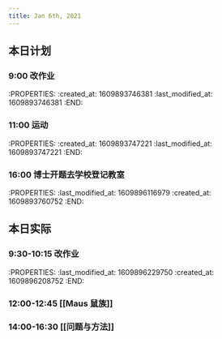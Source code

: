 ```yaml
---
title: Jan 6th, 2021
---
```


## 本日计划
### 9:00 改作业
:PROPERTIES:
:created_at: 1609893746381
:last_modified_at: 1609893746381
:END:
### 11:00 运动
:PROPERTIES:
:created_at: 1609893747221
:last_modified_at: 1609893747221
:END:
### 16:00 博士开题去学校登记教室
:PROPERTIES:
:last_modified_at: 1609896116979
:created_at: 1609893760752
:END:
## 本日实际
### 9:30-10:15 改作业
:PROPERTIES:
:last_modified_at: 1609896229750
:created_at: 1609896208752
:END:
### 12:00-12:45 [[Maus 鼠族]]
### 14:00-16:30 [[问题与方法]]
### 
